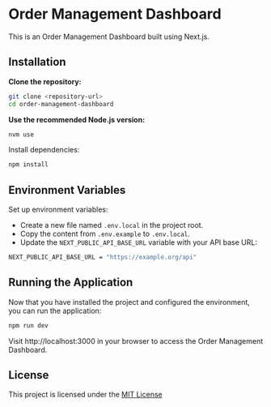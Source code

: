 # Order Management Dashboard

This is an Order Management Dashboard built using Next.js.

## Installation

**Clone the repository:**

```bash
git clone <repository-url>
cd order-management-dashboard
```

**Use the recommended Node.js version:**

```bash
nvm use
```

Install dependencies:

```bash
npm install
```

## Environment Variables

Set up environment variables:

- Create a new file named `.env.local` in the project root.
- Copy the content from `.env.example` to `.env.local`.
- Update the `NEXT_PUBLIC_API_BASE_URL` variable with your API base URL:

```bash
NEXT_PUBLIC_API_BASE_URL = "https://example.org/api"
```

## Running the Application

Now that you have installed the project and configured the environment, you can run the application:

```bash
npm run dev
```

Visit http://localhost:3000 in your browser to access the Order Management Dashboard.

## License

This project is licensed under the [MIT License](https://github.com/Greentech-Apps-Limited/order-management-dashboard/blob/dev/LICENSE)
